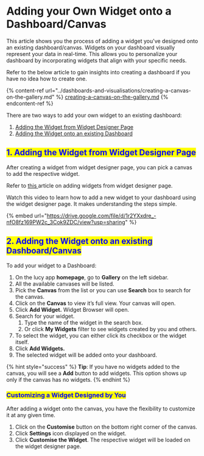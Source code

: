 # Adding your Own Widget onto a Dashboard/Canvas

This article shows you the process of adding a widget you've designed onto an existing dashboard/canvas. Widgets on your dashboard visually represent your data in real-time. This allows you to personalize your dashboard by incorporating widgets that align with your specific needs.&#x20;

Refer to the below article to gain insights into creating a dashboard if you have no idea how to create one.&#x20;

{% content-ref url="../dashboards-and-visualisations/creating-a-canvas-on-the-gallery.md" %}
[creating-a-canvas-on-the-gallery.md](../dashboards-and-visualisations/creating-a-canvas-on-the-gallery.md)
{% endcontent-ref %}

There are two ways to add your own widget to an existing dashboard:

1. [Adding the Widget from Widget Designer Page](adding-your-own-widget-onto-a-dashboard-canvas.md#id-1.-adding-the-widget-from-widget-designer-page)
2. [Adding the Widget onto an existing Dashboard](adding-your-own-widget-onto-a-dashboard-canvas.md#id-2.-adding-the-widget-onto-an-existing-dashboard)

## <mark style="color:blue;">1. Adding the Widget from Widget Designer Page</mark>

After creating a widget from widget designer page, you can pick a canvas to add the respective widget.

Refer to [this ](sharing-a-user-interface.md#adding-the-user-interface-to-a-dashboard-canvas)article on adding widgets from widget designer page.

Watch this video to learn how to add a new widget to your dashboard using the widget designer page. It makes understanding the steps simple.

{% embed url="https://drive.google.com/file/d/1r2YXxdre_-nfO8fz169PW2c_3Cok9ZDC/view?usp=sharing" %}

## <mark style="color:blue;">2. Adding the Widget onto an existing Dashboard/Canvas</mark>

To add your widget to a Dashboard:

1. On the lucy app **homepage**, go to **Gallery** on the left sidebar.
2. All the available canvases will be listed.
3. Pick the **Canvas** from the list or you can use **Search** box to search for the canvas.
4. Click on the **Canvas** to view it’s full view. Your canvas will open.
5. Click **Add Widget.** Widget Browser will open.
6. Search for your widget.
   1. Type the name of the widget in the search box.
   2. Or click **My Widgets** filter to see widgets created by you and others.
7. To select the widget, you can either click its checkbox or the widget itself.
8. Click **Add Widgets.**
9. The selected widget will be added onto your dashboard.

{% hint style="success" %}
**Tip**: If you have no widgets added to the canvas, you will see a **Add** button to add widgets. This option shows up only if the canvas has no widgets.
{% endhint %}

### <mark style="color:blue;">Customizing a Widget Designed by You</mark>

After adding a widget onto the canvas, you have the flexibility to customize it at any given time.

1. Click on the **Customise** button on the bottom right corner of the canvas.
2. Click **Settings** icon displayed on the widget.
3. Click **Customise the Widget**. The respective widget will be loaded on the widget designer page.
